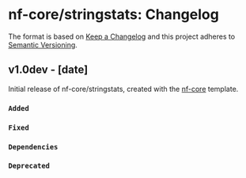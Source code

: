 # nf-core/stringstats: Changelog

The format is based on [Keep a Changelog](https://keepachangelog.com/en/1.0.0/)
and this project adheres to [Semantic Versioning](https://semver.org/spec/v2.0.0.html).

## v1.0dev - [date]

Initial release of nf-core/stringstats, created with the [nf-core](https://nf-co.re/) template.

### `Added`

### `Fixed`

### `Dependencies`

### `Deprecated`
